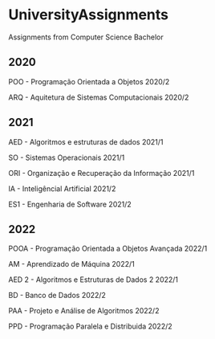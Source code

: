 # UniversityAssignments
Assignments from Computer Science Bachelor

## 2020

POO - Programação Orientada a Objetos 2020/2

ARQ - Aquitetura de Sistemas Computacionais 2020/2

## 2021

AED - Algoritmos e estruturas de dados 2021/1

SO - Sistemas Operacionais 2021/1

ORI - Organização e Recuperação da Informação 2021/1

IA - Inteligêncial Artificial 2021/2

ES1 - Engenharia de Software 2021/2

## 2022

POOA - Programação Orientada a Objetos Avançada 2022/1

AM - Aprendizado de Máquina 2022/1

AED 2 - Algoritmos e Estruturas de Dados 2 2022/1

BD - Banco de Dados 2022/2

PAA - Projeto e Análise de Algoritmos 2022/2

PPD - Programação Paralela e Distribuida 2022/2


